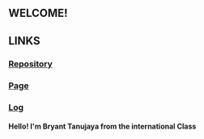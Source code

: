 ## WELCOME!

## LINKS
### [Repository](https://github.com/bryanttanujaya/oS212) 
### [Page](https://bryanttanujaya.github.io/oS212/) 
### [Log](https://github.com/bryanttanujaya/oS212/blob/master/TXT/mylog.txt)

#### Hello! I'm Bryant Tanujaya from the international Class
